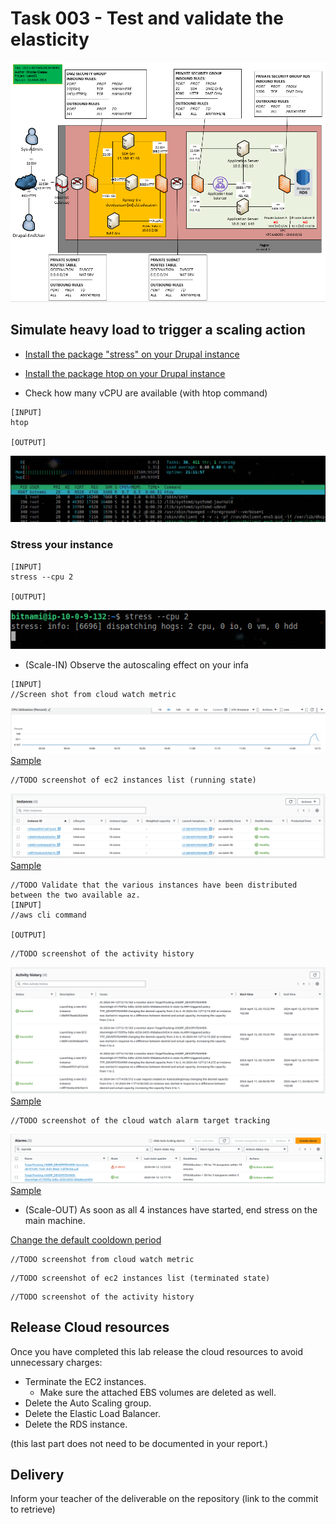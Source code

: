 # Task 003 - Test and validate the elasticity

![Schema](./img/CLD_AWS_INFA.PNG)


## Simulate heavy load to trigger a scaling action

* [Install the package "stress" on your Drupal instance](https://www.geeksforgeeks.org/linux-stress-command-with-examples/)

* [Install the package htop on your Drupal instance](https://www.geeksforgeeks.org/htop-command-in-linux-with-examples/)

* Check how many vCPU are available (with htop command)

```
[INPUT]
htop

[OUTPUT]
```
![1](./img/1.png)


### Stress your instance

```
[INPUT]
stress --cpu 2

[OUTPUT]
```
![2](./img/2.png)


* (Scale-IN) Observe the autoscaling effect on your infa


```
[INPUT]
//Screen shot from cloud watch metric
```
![3](./img/3.png)
[Sample](./img/CLD_AWS_CLOUDWATCH_CPU_METRICS.PNG)

```
//TODO screenshot of ec2 instances list (running state)
```
![5](./img/5.png)
[Sample](./img/CLD_AWS_EC2_LIST.PNG)

```
//TODO Validate that the various instances have been distributed between the two available az.
[INPUT]
//aws cli command

[OUTPUT]
```



```
//TODO screenshot of the activity history
```
![4](./img/4.png)
[Sample](./img/CLD_AWS_ASG_ACTIVITY_HISTORY.PNG)

```
//TODO screenshot of the cloud watch alarm target tracking
```
![6](./img/6.png)
[Sample](./img/CLD_AWS_CLOUDWATCH_ALARMHIGH_STATS.PNG)


* (Scale-OUT) As soon as all 4 instances have started, end stress on the main machine.

[Change the default cooldown period](https://docs.aws.amazon.com/autoscaling/ec2/userguide/ec2-auto-scaling-scaling-cooldowns.html)

```
//TODO screenshot from cloud watch metric
```

```
//TODO screenshot of ec2 instances list (terminated state)
```

```
//TODO screenshot of the activity history
```

## Release Cloud resources

Once you have completed this lab release the cloud resources to avoid
unnecessary charges:

* Terminate the EC2 instances.
    * Make sure the attached EBS volumes are deleted as well.
* Delete the Auto Scaling group.
* Delete the Elastic Load Balancer.
* Delete the RDS instance.

(this last part does not need to be documented in your report.)

## Delivery

Inform your teacher of the deliverable on the repository (link to the commit to retrieve)
